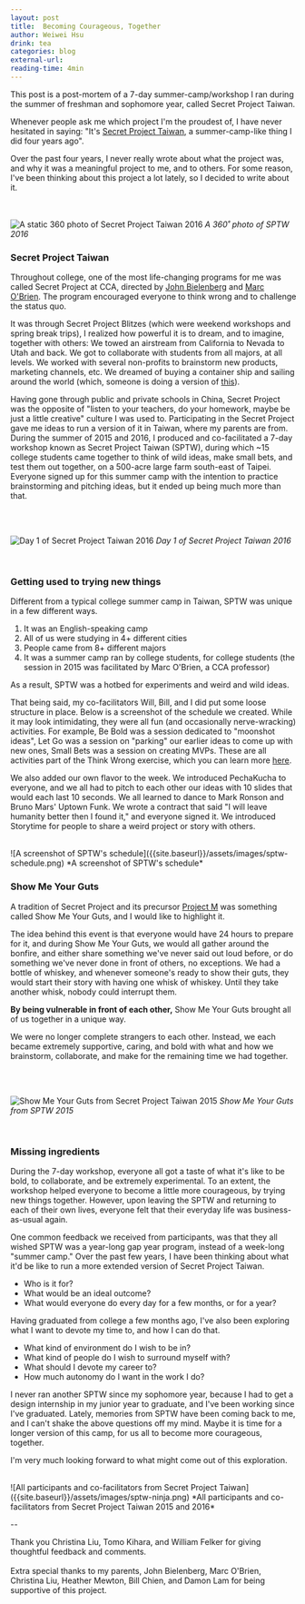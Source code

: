 ```yaml
---
layout: post
title:  Becoming Courageous, Together
author: Weiwei Hsu
drink: tea
categories: blog
external-url:
reading-time: 4min
---
```


This post is a post-mortem of a 7-day summer-camp/workshop I ran during the summer of freshman and sophomore year, called Secret Project Taiwan.

Whenever people ask me which project I'm the proudest of, I have never hesitated in saying: "It's [Secret Project Taiwan](https://web.archive.org/web/20170628055307/https://www.cca.edu/news/2015/11/24/student-takes-secret-project-abroad), a summer-camp-like thing I did four years ago".

Over the past four years, I never really wrote about what the project was, and why it was a meaningful project to me, and to others. For some reason, I've been thinking about this project a lot lately, so I decided to write about it.

<br><br>
![A static 360 photo of Secret Project Taiwan 2016]({{site.baseurl}}/assets/images/sptw-360-2.jpg)
*A 360˚ photo of SPTW 2016*
<br>

### Secret Project Taiwan
Throughout college, one of the most life-changing programs for me was called Secret Project at CCA, directed by [John Bielenberg](https://en.wikipedia.org/wiki/John_Bielenberg) and [Marc O'Brien](https://marcobrien.net). The program encouraged everyone to think wrong and to challenge the status quo.

It was through Secret Project Blitzes (which were weekend workshops and spring break trips), I realized how powerful it is to dream, and to imagine, together with others:
We towed an airstream from California to Nevada to Utah and back. We got to collaborate with students from all majors, at all levels. We worked with several non-profits to brainstorm new products, marketing channels, etc. We dreamed of buying a container ship and sailing around the world (which, someone is doing a version of [this](https://www.patreon.com/100)).

Having gone through public and private schools in China, Secret Project was the opposite of "listen to your teachers, do your homework, maybe be just a little creative" culture I was used to. Participating in the Secret Project gave me ideas to run a version of it in Taiwan, where my parents are from. During the summer of 2015 and 2016, I produced and co-facilitated a 7-day workshop known as Secret Project Taiwan (SPTW), during which ~15 college students came together to think of wild ideas, make small bets, and test them out together, on a 500-acre large farm south-east of Taipei. Everyone signed up for this summer camp with the intention to practice brainstorming and pitching ideas, but it ended up being much more than that.

<br><br>

![Day 1 of Secret Project Taiwan 2016]({{site.baseurl}}/assets/images/sptw-farm.jpeg)
*Day 1 of Secret Project Taiwan 2016*

<br>

### Getting used to trying new things
Different from a typical college summer camp in Taiwan, SPTW was unique in a few different ways.
1. It was an English-speaking camp
2. All of us were studying in 4+ different cities
3. People came from 8+ different majors
4. It was a summer camp ran by college students, for college students (the session in 2015 was facilitated by Marc O'Brien, a CCA professor)

As a result, SPTW was a hotbed for experiments and weird and wild ideas.

That being said, my co-facilitators Will, Bill, and I did put some loose structure in place. Below is a screenshot of the schedule we created. While it may look intimidating, they were all fun (and occasionally nerve-wracking) activities. For example, Be Bold was a session dedicated to "moonshot ideas", Let Go was a session on "parking" our earlier ideas to come up with new ones, Small Bets was a session on creating MVPs. These are all activities part of the Think Wrong exercise, which you can learn more [here](https://www.youtube.com/watch?v=srq7BBemFY4).

We also added our own flavor to the week. We introduced PechaKucha to everyone, and we all had to pitch to each other our ideas with 10 slides that would each last 10 seconds. We all learned to dance to Mark Ronson and Bruno Mars' Uptown Funk. We wrote a contract that said "I will leave humanity better then I found it," and everyone signed it. We introduced Storytime for people to share a weird project or story with others.

<br>
![A screenshot of SPTW's schedule]({{site.baseurl}}/assets/images/sptw-schedule.png)
*A screenshot of SPTW's schedule*

<br>

### Show Me Your Guts
A tradition of Secret Project and its precursor [Project M](http://www.projectmlab.com) was something called Show Me Your Guts, and I would like to highlight it.

The idea behind this event is that everyone would have 24 hours to prepare for it, and during Show Me Your Guts, we would all gather around the bonfire, and either share something we've never said out loud before, or do something we've never done in front of others, no exceptions. We had a bottle of whiskey, and whenever someone's ready to show their guts, they would start their story with having one whisk of whiskey. Until they take another whisk, nobody could interrupt them.

**By being vulnerable in front of each other,** Show Me Your Guts brought all of us together in a unique way.

We were no longer complete strangers to each other. Instead, we each became extremely supportive, caring, and bold with what and how we brainstorm, collaborate, and make for the remaining time we had together.

<br><br>

![Show Me Your Guts from Secret Project Taiwan 2015]({{site.baseurl}}/assets/images/guts.png)
*Show Me Your Guts from SPTW 2015*

<br>

### Missing ingredients
During the 7-day workshop, everyone all got a taste of what it's like to be bold, to collaborate, and be extremely experimental. To an extent, the workshop helped everyone to become a little more courageous, by trying new things together. However, upon leaving the SPTW and returning to each of their own lives, everyone felt that their everyday life was business-as-usual again.

One common feedback we received from participants, was that they all wished SPTW was a year-long gap year program, instead of a week-long "summer camp." Over the past few years, I have been thinking about what it'd be like to run a more extended version of Secret Project Taiwan.

+ Who is it for?
+ What would be an ideal outcome?
+ What would everyone do every day for a few months, or for a year?

Having graduated from college a few months ago, I've also been exploring what I want to devote my time to, and how I can do that.

+ What kind of environment do I wish to be in?
+ What kind of people do I wish to surround myself with?
+ What should I devote my career to?
+ How much autonomy do I want in the work I do?

I never ran another SPTW since my sophomore year, because I had to get a design internship in my junior year to graduate, and I've been working since I've graduated. Lately, memories from SPTW have been coming back to me, and I can't shake the above questions off my mind. Maybe it is time for a longer version of this camp, for us all to become more courageous, together.

I'm very much looking forward to what might come out of this exploration.

<br>
![All participants and co-facilitators from Secret Project Taiwan]({{site.baseurl}}/assets/images/sptw-ninja.png)
*All participants and co-facilitators from Secret Project Taiwan 2015 and 2016*
<br>

--

Thank you Christina Liu, Tomo Kihara, and William Felker for giving thoughtful feedback and comments.
<br><br>
Extra special thanks to my parents, John Bielenberg, Marc O'Brien, Christina Liu, Heather Mewton, Bill Chien, and Damon Lam for being supportive of this project.
